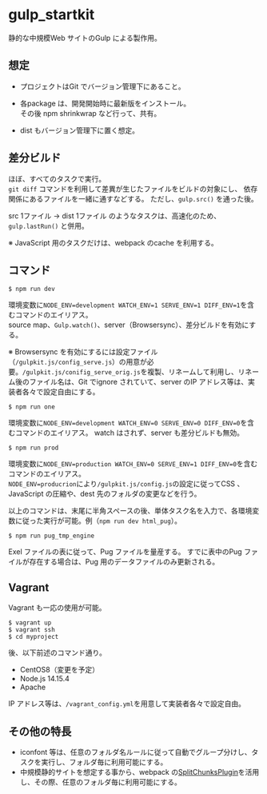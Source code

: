 # gulp_startkit

静的な中規模Web サイトのGulp による製作用。

## 想定

- プロジェクトはGit でバージョン管理下にあること。

- 各package は、開発開始時に最新版をインストール。  
その後 npm shrinkwrap など行って、共有。

- dist もバージョン管理下に置く想定。

## 差分ビルド

ほぼ、すべてのタスクで実行。  
`git diff` コマンドを利用して差異が生じたファイルをビルドの対象にし、 依存関係にあるファイルを一緒に通すなどする。
ただし、`gulp.src()` を通った後。

src 1ファイル → dist 1ファイル のようなタスクは、高速化のため、`gulp.lastRun()` と併用。  

※ JavaScript 用のタスクだけは、webpack のcache を利用する。

## コマンド

```
$ npm run dev
```

環境変数に` NODE_ENV=development WATCH_ENV=1 SERVE_ENV=1 DIFF_ENV=1 `を含むコマンドのエイリアス。  
source map、`Gulp.watch()`、server（Browsersync）、差分ビルドを有効にする。

※ Browsersync を有効にするには設定ファイル（`/gulpkit.js/config_serve.js`）の用意が必要。`/gulpkit.js/conifig_serve_orig.js`を複製、リネームして利用し、リネーム後のファイル名は、Git でignore されていて、server のIP アドレス等は、実装者各々で設定自由にする。
```
$ npm run one
```
環境変数に`NODE_ENV=development WATCH_ENV=0 SERVE_ENV=0 DIFF_ENV=0`を含むコマンドのエイリアス。
watch はされず、server も差分ビルドも無効。

```
$ npm run prod
```
環境変数に`NODE_ENV=production WATCH_ENV=0 SERVE_ENV=1 DIFF_ENV=0`を含むコマンドのエイリアス。  
`NODE_ENV=producrion`により`/gulpkit.js/config.js`の設定に従ってCSS 、JavaScript の圧縮や、dest 先のフォルダの変更などを行う。  

以上のコマンドは、末尾に半角スペースの後、単体タスク名を入力で、各環境変数に従った実行が可能。例（`npm run dev html_pug`）。  

```
$ npm run pug_tmp_engine
```
Exel ファイルの表に従って、Pug ファイルを量産する。
すでに表中のPug ファイルが存在する場合は、Pug 用のデータファイルのみ更新される。

## Vagrant

Vagrant も一応の使用が可能。
```
$ vagrant up
$ vagrant ssh
$ cd myproject
```
後、以下前述のコマンド通り。

- CentOS8（変更を予定）
- Node.js 14.15.4
- Apache

IP アドレス等は、`/vagrant_config.yml`を用意して実装者各々で設定自由｡

## その他の特長

- iconfont 等は、任意のフォルダ名ルールに従って自動でグループ分けし、タスクを実行し、フォルダ毎に利用可能にする。
- 中規模静的サイトを想定する事から、webpack の[SplitChunksPlugin](https://webpack.js.org/plugins/split-chunks-plugin/)を活用し、その際、任意のフォルダ毎に利用可能にする。
